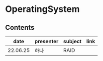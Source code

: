 # OperatingSystem

## Contents

| date     | presenter | subject       | link |
| -------- | --------- | ------------- | ---- |
| 22.06.25 | 하나      | RAID |      |
